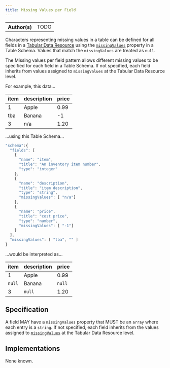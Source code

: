 ```yaml
---
title: Missing Values per Field
---
```


<table>
  <tr>
    <th>Author(s)</th>
    <td>TODO</td>
  </tr>
</table>

Characters representing missing values in a table can be defined for all fields in a [Tabular Data Resource](http://frictionlessdata.io/specs/tabular-data-resource/) using the [`missingValues`](http://frictionlessdata.io/specs/table-schema/#missing-values) property in a Table Schema. Values that match the `missingValues` are treated as `null`.

The Missing values per field pattern allows different missing values to be specified for each field in a Table Schema. If not specified, each field inherits from values assigned to `missingValues` at the Tabular Data Resource level.

For example, this data...

| item | description | price |
| ---- | ----------- | ----- |
| 1    | Apple       | 0.99  |
| tba  | Banana      | -1    |
| 3    | n/a         | 1.20  |

...using this Table Schema...

```javascript
"schema":{
  "fields": [
    {
      "name": "item",
      "title": "An inventory item number",
      "type": "integer"
    },
    {
      "name": "description",
      "title": "item description",
      "type": "string",
      "missingValues": [ "n/a"]
    },
    {
      "name": "price",
      "title": "cost price",
      "type": "number",
      "missingValues": [ "-1"]
    }
  ],
  "missingValues": [ "tba", "" ]
}
```

...would be interpreted as...

| item   | description | price  |
| ------ | ----------- | ------ |
| 1      | Apple       | 0.99   |
| `null` | Banana      | `null` |
| 3      | `null`      | 1.20   |

## Specification

A field MAY have a `missingValues` property that MUST be an `array` where each entry is a `string`. If not specified, each field inherits from the values assigned to [`missingValues`](http://frictionlessdata.io/specs/table-schema/#missing-values) at the Tabular Data Resource level.

## Implementations

None known.
